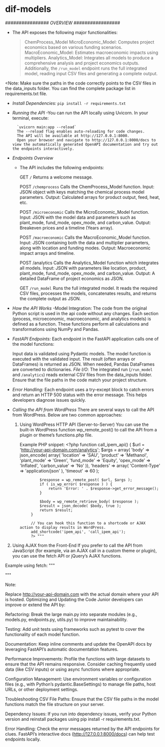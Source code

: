 # dif-models
################ *OVERVIEW* #################

- The API exposes the following major functionalities:

    > ChemProcess_Model
    > MicroEconomic_Model: Computes project economics based on various funding scenarios.
    > MacroEconomic_Model: Estimates macroeconomic impacts using multipliers.
    > Analytics_Model: Integrates all models to produce a comprehensive analysis and project economics outputs.
    > Additionally, the `/run_model` endpoint runs the full integrated model, reading input CSV files and generating a complete output.

<Note: Make sure the paths in the code correctly points to the CSV files in the data_inputs folder.
You can find the complete package list in requirements.txt file.


- *Install Dependencies:*
    `pip install -r requirements.txt`

- *Running the API*
    -You can run the API locally using Uvicorn. In your terminal, execute:

        `uvicorn main:app --reload`
        The --reload flag enables auto-reloading for code changes.
        The API will be available at http://127.0.0.1:8000.
        Open your browser and navigate to http://127.0.0.1:8000/docs to view the automatically generated OpenAPI documentation and try out the endpoints interactively.

- *Endpoints Overview*
    - The API includes the following endpoints:

        GET `/`
            Returns a welcome message.

        POST `/chemprocess`
            Calls the ChemProcess_Model function.
            Input: JSON object with keys matching the chemical process model parameters.
            Output: Calculated arrays for product output, feed, heat, etc.

        POST `/microeconomic`
            Calls the MicroEconomic_Model function.
            Input: JSON with the model data and parameters such as plant_mode, fund_mode, opex_mode, and carbon_value.
            Output: Breakeven prices and a timeline (Years array).

        POST `/macroeconomic`
            Calls the MacroEconomic_Model function.
            Input: JSON containing both the data and multiplier parameters, along with location and funding modes.
            Output: Macroeconomic impact arrays and timeline.

        POST /analytics
            Calls the Analytics_Model function which integrates all models.
            Input: JSON with parameters like location, product, plant_mode, fund_mode, opex_mode, and carbon_value.
            Output: A detailed DataFrame of project economics as JSON.

        GET `/run_model`
            Runs the full integrated model. It reads the required CSV files, processes the models, concatenates results, and returns the complete output as JSON.

- *How the API Works*
    -Model Integration:
        The code from the original Python script is used in the api code without any changes. Each section (process, microeconomic, macroeconomic, and analytics models) is defined as a function. These functions perform all calculations and transformations using NumPy and Pandas.

- *FastAPI Endpoints:*
    Each endpoint in the FastAPI application calls one of the model functions:

    Input data is validated using Pydantic models.
    The model function is executed with the validated input.
    The result (often arrays or DataFrames) is returned as JSON. When needed, Pandas DataFrames are converted to dictionaries.
    *File I/O*:
        The integrated run (`/run_model` and `/analytics`) reads external CSV files from the data_inputs folder. Ensure that the file paths in the code match your project structure.

- *Error Handling:*
    Each endpoint uses a try-except block to catch errors and return an HTTP 500 status with the error message. This helps developers diagnose issues quickly.

- *Calling the API from WordPress*
    There are several ways to call the API from WordPress. Below are two common approaches:

    1. Using WordPress HTTP API (Server-to-Server)
        You can use the built-in WordPress function wp_remote_post() to call the API from a plugin or theme’s functions.php file.

        Example PHP snippet:
                <?php
                function call_ipem_api() {
                    $url = 'http://your-api-domain.com/analytics';
                    $args = array(
                        'body'        => json_encode( array(
                            'location'   => 'SAU',
                            'product'    => 'Methanol',
                            'plant_mode' => 'Green',
                            'fund_mode'  => 'Equity',
                            'opex_mode'  => 'Inflated',
                            'carbon_value' => 'No'
                        )),
                        'headers'     => array(
                            'Content-Type' => 'application/json'
                        ),
                        'timeout'     => 60
                    );
    
                    $response = wp_remote_post( $url, $args );
                    if ( is_wp_error( $response ) ) {
                        return 'Error: ' . $response->get_error_message();
                    }
    
                    $body = wp_remote_retrieve_body( $response );
                    $result = json_decode( $body, true );
                    return $result;
                }

                // You can hook this function to a shortcode or AJAX action to display results in WordPress.
                add_shortcode('ipem_api', 'call_ipem_api');
                ?> """

2. Using AJAX from the Front-End
If you prefer to call the API from JavaScript (for example, via an AJAX call in a custom theme or plugin), you can use the fetch API or jQuery’s AJAX functions.

Example using fetch:
"""
<script>
document.addEventListener("DOMContentLoaded", function() {
    fetch('http://your-api-domain.com/analytics', {
        method: 'POST',
        headers: {
            'Content-Type': 'application/json'
        },
        body: JSON.stringify({
            location: 'SAU',
            product: 'Methanol',
            plant_mode: 'Green',
            fund_mode: 'Equity',
            opex_mode: 'Inflated',
            carbon_value: 'No'
        })
    })
    .then(response => response.json())
    .then(data => {
        console.log("API response:", data);
        // Process and display the data as needed on your WordPress site.
    })
    .catch(error => console.error("Error:", error));
});
</script>"""

Note:

Replace http://your-api-domain.com with the actual domain where your API is hosted.
Optimizing and Updating the Code
Junior developers can improve or extend the API by:

Refactoring:
Break the large main.py into separate modules (e.g., models.py, endpoints.py, utils.py) to improve maintainability.

Testing:
Add unit tests using frameworks such as pytest to cover the functionality of each model function.

Documentation:
Keep inline comments and update the OpenAPI docs by leveraging FastAPI’s automatic documentation features.

Performance Improvements:
Profile the functions with large datasets to ensure that the API remains responsive. Consider caching frequently used data (like CSV inputs) or using async functions where appropriate.

Configuration Management:
Use environment variables or configuration files (e.g., with Python’s pydantic.BaseSettings) to manage file paths, host URLs, or other deployment settings.

Troubleshooting
CSV File Paths:
Ensure that the CSV file paths in the model functions match the file structure on your server.

Dependency Issues:
If you run into dependency issues, verify your Python version and reinstall packages using pip install -r requirements.txt.

Error Handling:
Check the error messages returned by the API endpoints for clues. FastAPI’s interactive docs (http://127.0.0.1:8000/docs) can help test endpoints locally.
